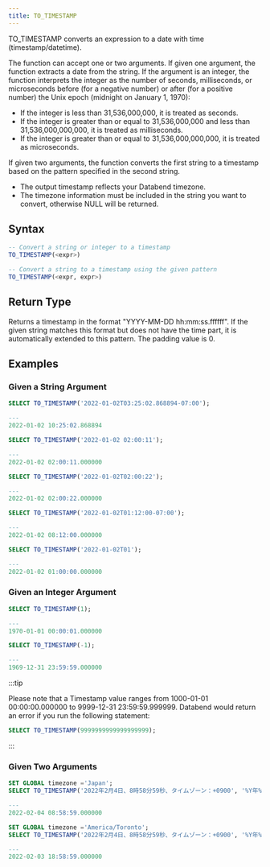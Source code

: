 ```yaml
---
title: TO_TIMESTAMP
---
```


TO_TIMESTAMP converts an expression to a date with time (timestamp/datetime).

The function can accept one or two arguments. If given one argument, the function extracts a date from the string. If the argument is an integer, the function interprets the integer as the number of seconds, milliseconds, or microseconds before (for a negative number) or after (for a positive number) the Unix epoch (midnight on January 1, 1970):

- If the integer is less than 31,536,000,000, it is treated as seconds.
- If the integer is greater than or equal to 31,536,000,000 and less than 31,536,000,000,000, it is treated as milliseconds.
- If the integer is greater than or equal to 31,536,000,000,000, it is treated as microseconds.

If given two arguments, the function converts the first string to a timestamp based on the pattern specified in the second string.

- The output timestamp reflects your Databend timezone.
- The timezone information must be included in the string you want to convert, otherwise NULL will be returned.

## Syntax

```sql
-- Convert a string or integer to a timestamp
TO_TIMESTAMP(<expr>)

-- Convert a string to a timestamp using the given pattern
TO_TIMESTAMP(<expr, expr>)
```

## Return Type

Returns a timestamp in the format "YYYY-MM-DD hh:mm:ss.ffffff". If the given string matches this format but does not have the time part, it is automatically extended to this pattern. The padding value is 0.

## Examples

### Given a String Argument

```sql
SELECT TO_TIMESTAMP('2022-01-02T03:25:02.868894-07:00');

---
2022-01-02 10:25:02.868894

SELECT TO_TIMESTAMP('2022-01-02 02:00:11');

---
2022-01-02 02:00:11.000000

SELECT TO_TIMESTAMP('2022-01-02T02:00:22');

---
2022-01-02 02:00:22.000000

SELECT TO_TIMESTAMP('2022-01-02T01:12:00-07:00');

---
2022-01-02 08:12:00.000000

SELECT TO_TIMESTAMP('2022-01-02T01');

---
2022-01-02 01:00:00.000000
```

### Given an Integer Argument

```sql
SELECT TO_TIMESTAMP(1);

---
1970-01-01 00:00:01.000000

SELECT TO_TIMESTAMP(-1);

---
1969-12-31 23:59:59.000000
```

:::tip

Please note that a Timestamp value ranges from 1000-01-01 00:00:00.000000 to 9999-12-31 23:59:59.999999. Databend would return an error if you run the following statement:

```sql
SELECT TO_TIMESTAMP(9999999999999999999);
```
:::

### Given Two Arguments

```sql
SET GLOBAL timezone ='Japan';
SELECT TO_TIMESTAMP('2022年2月4日、8時58分59秒、タイムゾーン：+0900', '%Y年%m月%d日、%H時%M分%S秒、タイムゾーン：%z');

---
2022-02-04 08:58:59.000000

SET GLOBAL timezone ='America/Toronto';
SELECT TO_TIMESTAMP('2022年2月4日、8時58分59秒、タイムゾーン：+0900', '%Y年%m月%d日、%H時%M分%S秒、タイムゾーン：%z');

---
2022-02-03 18:58:59.000000
```